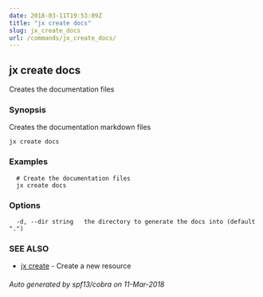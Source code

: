 ```yaml
---
date: 2018-03-11T19:53:09Z
title: "jx create docs"
slug: jx_create_docs
url: /commands/jx_create_docs/
---
```

## jx create docs

Creates the documentation files

### Synopsis


Creates the documentation markdown files

```
jx create docs
```

### Examples

```
  # Create the documentation files
  jx create docs
```

### Options

```
  -d, --dir string   the directory to generate the docs into (default ".")
```

### SEE ALSO
* [jx create](/commands/jx_create/)	 - Create a new resource

###### Auto generated by spf13/cobra on 11-Mar-2018
